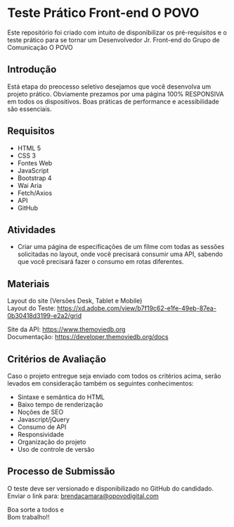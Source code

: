# Teste Prático Front-end O POVO
Este repositório foi criado com intuito de disponibilizar os pré-requisitos e o teste prático para se tornar um Desenvolvedor Jr. Front-end do Grupo de Comunicação O POVO   

## Introdução

Está etapa do preocesso seletivo desejamos que você desenvolva um projeto prático. Obviamente prezamos por uma página 100% RESPONSIVA em todos os dispositivos. Boas práticas de performance e acessibilidade são essenciais.

## Requisitos

- HTML 5
- CSS 3
- Fontes Web 
- JavaScript 
- Bootstrap 4
- Wai Aria
- Fetch/Axios
- API
- GitHub

## Atividades

- Criar uma página de especificações de um filme com todas as sessões solicitadas no layout, onde você precisará consumir uma API, sabendo que você precisará fazer o consumo em rotas diferentes.

## Materiais

Layout do site (Versões Desk, Tablet e Mobile)<br />
Layout do Teste: https://xd.adobe.com/view/b7f19c62-e1fe-49eb-87ea-0b30418d3199-e2a2/grid

Site da API: https://www.themoviedb.org <br />
Documentação: https://developer.themoviedb.org/docs

## Critérios de Avaliação 

Caso o projeto entregue seja enviado com todos os critérios acima, 
serão levados em consideração também os seguintes conhecimentos:

- Sintaxe e semântica do HTML
- Baixo tempo de renderização
- Noções de SEO
- Javascript/jQuery
- Consumo de API
- Responsividade
- Organização do projeto
- Uso de controle de versão

## Processo de Submissão

O teste deve ser versionado e disponibilizado no GitHub do candidado.<br />
Enviar o link para: brendacamara@opovodigital.com<br />

Boa sorte a todos e<br />
Bom trabalho!!
